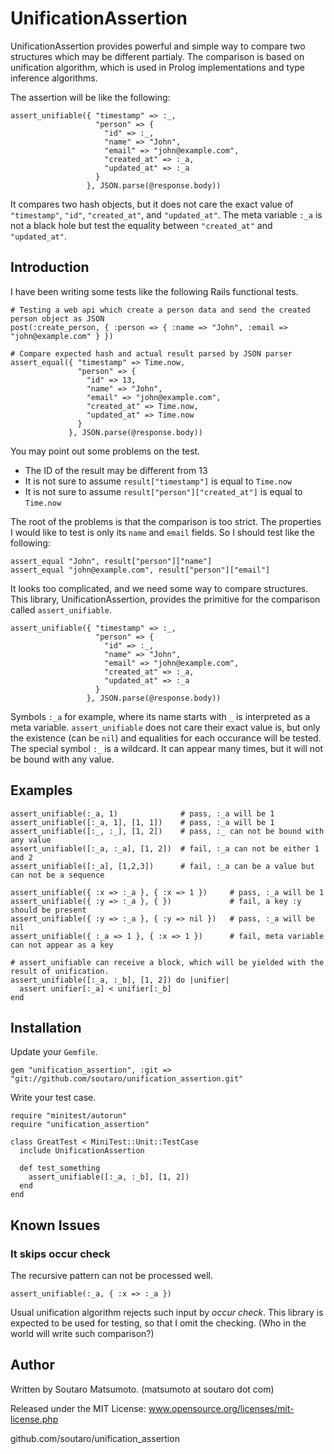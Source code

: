# UnificationAssertion

UnificationAssertion provides powerful and simple way to compare two
structures which may be different partialy. The comparison is based on
unification algorithm, which is used in Prolog implementations and
type inference algorithms.

The assertion will be like the following:

    assert_unifiable({ "timestamp" => :_,
                       "person" => {
                         "id" => :_,
                         "name" => "John",
                         "email" => "john@example.com",
                         "created_at" => :_a,
                         "updated_at" => :_a
                       }
                     }, JSON.parse(@response.body))

It compares two hash objects, but it does not care the exact value of
`"timestamp"`, `"id"`, `"created_at"`, and `"updated_at"`. The meta
variable `:_a` is not a black hole but test the equality between
`"created_at"` and `"updated_at"`.

## Introduction

I have been writing some tests like the following Rails functional
tests.

    # Testing a web api which create a person data and send the created person object as JSON
    post(:create_person, { :person => { :name => "John", :email => "john@example.com" } })
    
    # Compare expected hash and actual result parsed by JSON parser
    assert_equal({ "timestamp" => Time.now,
                   "person" => {
                     "id" => 13,
                     "name" => "John",
                     "email" => "john@example.com",
                     "created_at" => Time.now,
                     "updated_at" => Time.now
                   }
                 }, JSON.parse(@response.body))
  
You may point out some problems on the test.

* The ID of the result may be different from 13
* It is not sure to assume `result["timestamp"]` is equal to `Time.now`
* It is not sure to assume `result["person"]["created_at"]` is equal to `Time.now`

The root of the problems is that the comparison is too strict. The
properties I would like to test is only its `name` and `email`
fields. So I should test like the following:

    assert_equal "John", result["person"]["name"]
    assert_equal "john@example.com", result["person"]["email"]

It looks too complicated, and we need some way to compare structures.
This library, UnificationAssertion, provides the primitive for the
comparison called `assert_unifiable`.

    assert_unifiable({ "timestamp" => :_,
                       "person" => {
                         "id" => :_,
                         "name" => "John",
                         "email" => "john@example.com",
                         "created_at" => :_a,
                         "updated_at" => :_a
                       }
                     }, JSON.parse(@response.body))

Symbols `:_a` for example, where its name starts with `_` is
interpreted as a meta variable. `assert_unifiable` does not care their
exact value is, but only the existence (can be `nil`) and equalities
for each occurance will be tested. The special symbol `:_` is a
wildcard.  It can appear many times, but it will not be bound with any
value.

## Examples

    assert_unifiable(:_a, 1)              # pass, :_a will be 1
    assert_unifiable([:_a, 1], [1, 1])    # pass, :_a will be 1
    assert_unifiable([:_, :_], [1, 2])    # pass, :_ can not be bound with any value
    assert_unifiable([:_a, :_a], [1, 2])  # fail, :_a can not be either 1 and 2
    assert_unifiable([:_a], [1,2,3])      # fail, :_a can be a value but can not be a sequence
    
    assert_unifiable({ :x => :_a }, { :x => 1 })     # pass, :_a will be 1
    assert_unifiable({ :y => :_a }, { })             # fail, a key :y should be present
    assert_unifiable({ :y => :_a }, { :y => nil })   # pass, :_a will be nil
    assert_unifiable({ :_a => 1 }, { :x => 1 })      # fail, meta variable can not appear as a key
    
    # assert_unifiable can receive a block, which will be yielded with the result of unification.
    assert_unifiable([:_a, :_b], [1, 2]) do |unifier|
      assert unifier[:_a] < unifier[:_b]
    end

## Installation

Update your `Gemfile`.

    gem "unification_assertion", :git => "git://github.com/soutaro/unification_assertion.git"

Write your test case.

    require "minitest/autorun"
    require "unification_assertion"
    
    class GreatTest < MiniTest::Unit::TestCase
      include UnificationAssertion
      
      def test_something
        assert_unifiable([:_a, :_b], [1, 2])
      end
    end

## Known Issues

### It skips occur check

The recursive pattern can not be processed well.

    assert_unifiable(:_a, { :x => :_a })

Usual unification algorithm rejects such input by *occur check*.  This
library is expected to be used for testing, so that I omit the
checking. (Who in the world will write such comparison?)

## Author

Written by Soutaro Matsumoto. (matsumoto at soutaro dot com)

Released under the MIT License: www.opensource.org/licenses/mit-license.php

github.com/soutaro/unification_assertion
